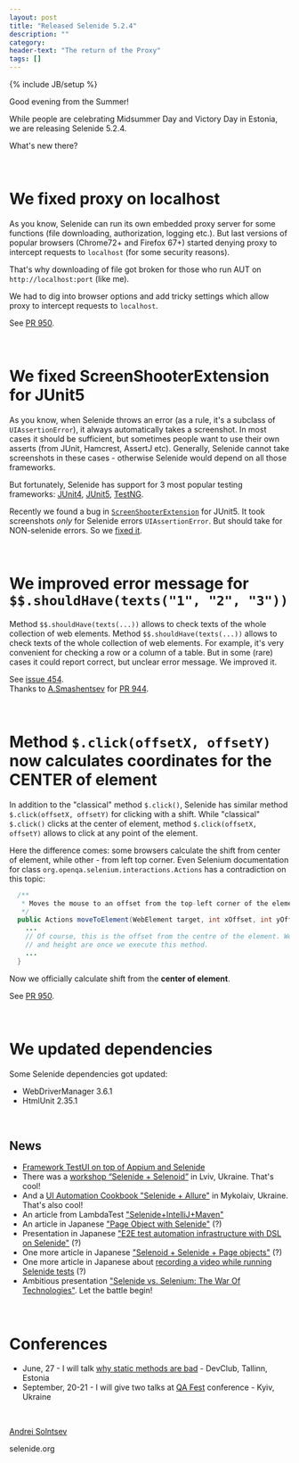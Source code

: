 ```yaml
---
layout: post
title: "Released Selenide 5.2.4"
description: ""
category:
header-text: "The return of the Proxy"
tags: []
---
```

{% include JB/setup %}

Good evening from the Summer!

While people are celebrating Midsummer Day and Victory Day in Estonia, we are releasing Selenide 5.2.4.

What's new there?

<br/>

# We fixed proxy on localhost

As you know, Selenide can run its own embedded proxy server for some functions (file downloading, authorization, logging etc.).
But last versions of popular browsers (Chrome72+ and Firefox 67+) started denying proxy to intercept requests to `localhost` 
(for some security reasons).

That's why downloading of file got broken for those who run AUT on `http://localhost:port` (like me).

We had to dig into browser options and add tricky settings which allow proxy to intercept requests to `localhost`.

See [PR 950](https://github.com/selenide/selenide/pull/950).

<br/>

# We fixed ScreenShooterExtension for JUnit5

As you know, when Selenide throws an error (as a rule, it's a subclass of `UIAssertionError`), it always automatically 
takes a screenshot. In most cases it should be sufficient, but sometimes people want to use their own asserts 
(from JUnit, Hamcrest, AssertJ etc). Generally, Selenide cannot take screenshots in these cases - otherwise Selenide
would depend on all those frameworks.

But fortunately, Selenide has support for 3 most popular testing frameworks:
[JUnit4](https://github.com/selenide/selenide/blob/master/statics/src/main/java/com/codeborne/selenide/junit/ScreenShooter.java), 
[JUnit5](https://github.com/selenide/selenide/blob/master/statics/src/main/java/com/codeborne/selenide/junit5/ScreenShooterExtension.java), 
[TestNG](https://github.com/selenide/selenide/blob/master/statics/src/main/java/com/codeborne/selenide/testng/ScreenShooter.java).

Recently we found a bug in [`ScreenShooterExtension`](https://github.com/selenide/selenide/blob/master/statics/src/main/java/com/codeborne/selenide/junit5/ScreenShooterExtension.java) for JUnit5. 
It took screenshots *only* for Selenide errors `UIAssertionError`. But should take for NON-selenide errors.
So we [fixed it](https://github.com/selenide/selenide/commit/5414bc743469d0624e6f5). 

<br/>

# We improved error message for `$$.shouldHave(texts("1", "2", "3"))`

Method `$$.shouldHave(texts(...))` allows to check texts of the whole collection of web elements.
Method `$$.shouldHave(texts(...))` allows to check texts of the whole collection of web elements.
For example, it's very convenient for checking a row or a column of a table. 
But in some (rare) cases it could report correct, but unclear error message. We improved it.

See [issue 454](https://github.com/selenide/selenide/issues/454).<br/>
Thanks to [A.Smashentsev](https://github.com/xaknem) for [PR 944](https://github.com/selenide/selenide/pull/944).

<br/>

# Method `$.click(offsetX, offsetY)` now calculates coordinates for the CENTER of element

In addition to the "classical" method `$.click()`, Selenide has similar method `$.click(offsetX, offsetY)` for clicking with a shift.
While "classical" `$.click()` clicks at the center of element, method `$.click(offsetX, offsetY)` allows to click at any point of the element.

Here the difference comes: some browsers calculate the shift from center of element, while other - from left top corner.
Even Selenium documentation for class `org.openqa.selenium.interactions.Actions` has a contradiction on this topic:

```java
  /**
   * Moves the mouse to an offset from the top-left corner of the element.
   */
  public Actions moveToElement(WebElement target, int xOffset, int yOffset) {
    ...
    // Of course, this is the offset from the centre of the element. We have no idea what the width
    // and height are once we execute this method.
    ...
  }
```

Now we officially calculate shift from the **center of element**.

See [PR 950](https://github.com/selenide/selenide/pull/950).

<br/>


# We updated dependencies

Some Selenide dependencies got updated:
* WebDriverManager 3.6.1 
* HtmlUnit 2.35.1


<br/>


## News

* [Framework TestUI on top of Appium and Selenide](https://www.testdevlab.com/blog/2019/05/testui-ui-test-automation-for-all-platforms-with-appium-and-selenide/)
* There was a [workshop “Selenide + Selenoid”](https://dou.ua/calendar/27417) in Lviv, Ukraine. That's cool!
* And a [UI Automation Cookbook "Selenide + Allure"](https://www.globallogic.com/ua/news/gl-ui-automation-cookbook-mykolaiv/) in Mykolaiv, Ukraine. That's also cool!
* An article from LambdaTest ["Selenide+IntelliJ+Maven"](https://www.lambdatest.com/blog/selenium-testing-with-selenide-using-intellij-maven/)
* An article in Japanese ["Page Object with Selenide"](https://qiita.com/tatesuke/items/0bac60172e7cfd12aeb1) (?)
* Presentation in Japanese ["E2E test automation infrastructure with DSL on Selenide"](https://speakerdeck.com/shimashima35/example-of-e2e-automation-test-architecture-by-selenide-in-osaka) (?)
* One more article in Japanese ["Selenoid + Selenide + Page objects"](https://codezine.jp/article/detail/10335) (?)
* One more article in Japanese about [recording a video while running Selenide tests](https://qiita.com/shimashima35/items/0575ac5488edd6942d5a) (?)
* Ambitious presentation ["Selenide vs. Selenium: The War Of Technologies"](https://www.slideshare.net/Bugraptors/selenide-vs-selenium-the-war-of-technologies). Let the battle begin!

<br/>

# Conferences

* June, 27 - I will talk [why static methods are bad](https://www.facebook.com/events/1335258949960597/) - DevClub, Tallinn, Estonia
* September, 20-21 - I will give two talks at [QA Fest](http://qafest.com/en/) conference - Kyiv, Ukraine

<br>

[Andrei Solntsev](http://asolntsev.github.io/)

selenide.org
